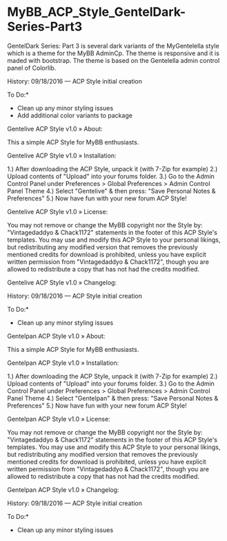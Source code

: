 # MyBB_ACP_Style_GentelDark-Series-Part3

GentelDark Series: Part 3 is several dark variants of the MyGentelella style which is a theme for the MyBB AdminCp. The theme is responsive and it is maded with bootstrap. The theme is based on the Gentelella admin control panel of Colorlib.

History:
09/18/2016 — ACP Style initial creation

To Do:*
* Clean up any minor styling issues
* Add additional color variants to package


Gentelive ACP Style v1.0
» About:

This a simple ACP Style for MyBB enthusiasts.

Gentelive ACP Style v1.0
» Installation:

1.) After downloading the ACP Style, unpack it (with 7-Zip for example)
2.) Upload contents of "Upload" into your forums folder.
3.) Go to the Admin Control Panel under Preferences > Global Preferences > Admin Control Panel Theme
4.) Select "Gentelive" & then press: "Save Personal Notes & Preferences"
5.) Now have fun with your new forum ACP Style!


Gentelive ACP Style v1.0
» License:

You may not remove or change the MyBB copyright nor the Style by: "Vintagedaddyo & Chack1172" statements in the footer of this ACP Style's templates. You may use and modify this ACP Style to your personal likings, but redistributing any modified version that removes the previously mentioned credits for download is prohibited, unless you have explicit written permission from "Vintagedaddyo & Chack1172", though you are allowed to redistribute a copy that has not had the credits modified.


Gentelive ACP Style v1.0
» Changelog:

History:
09/18/2016 — ACP Style initial creation

To Do:*
* Clean up any minor styling issues


Gentelpan ACP Style v1.0
» About:

This a simple ACP Style for MyBB enthusiasts.

Gentelpan ACP Style v1.0
» Installation:

1.) After downloading the ACP Style, unpack it (with 7-Zip for example)
2.) Upload contents of "Upload" into your forums folder.
3.) Go to the Admin Control Panel under Preferences > Global Preferences > Admin Control Panel Theme
4.) Select "Gentelpan" & then press: "Save Personal Notes & Preferences"
5.) Now have fun with your new forum ACP Style!


Gentelpan ACP Style v1.0
» License:

You may not remove or change the MyBB copyright nor the Style by: "Vintagedaddyo & Chack1172" statements in the footer of this ACP Style's templates. You may use and modify this ACP Style to your personal likings, but redistributing any modified version that removes the previously mentioned credits for download is prohibited, unless you have explicit written permission from "Vintagedaddyo & Chack1172", though you are allowed to redistribute a copy that has not had the credits modified.


Gentelpan ACP Style v1.0
» Changelog:

History:
09/18/2016 — ACP Style initial creation

To Do:*
* Clean up any minor styling issues

